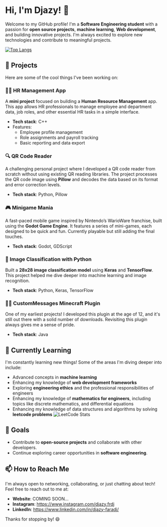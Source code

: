 # Hi, I'm Djazy! 👋

Welcome to my GitHub profile! I'm a **Software Engineering student** with a passion for **open source projects**, **machine learning**, **Web development**, and building innovative projects. I'm always excited to explore new technologies and contribute to meaningful projects. 

[![Top Langs](https://github-readme-stats.vercel.app/api/top-langs/?username=djazy-faradj&hide=gdscript,gap&hide_progress=true&theme=transparent)](https://github.com/anuraghazra/github-readme-stats)

## 🚀 Projects 

Here are some of the cool things I've been working on:

### 🧑‍💻 HR Management App
A **mini project** focused on building a **Human Resource Management** app. This app allows HR professionals to manage employee and department data, job roles, and other essential HR tasks in a simple interface.
- **Tech stack**: C++
- Features:
  - Employee profile management
  - Role assignments and payroll tracking
  - Basic reporting and data export

### 🔍 QR Code Reader
A challenging personal project where I developed a QR code reader from scratch without using existing QR reading libraries. The project processes the QR code image using **Pillow** and decodes the data based on its format and error correction levels.
- **Tech stack**: Python, Pillow
  
### 🎮 Minigame Mania
A fast-paced mobile game inspired by Nintendo’s WarioWare franchise, built using the **Godot Game Engine**. It features a series of mini-games, each designed to be quick and fun. Currently playable but still adding the final touches.
- **Tech stack**: Godot, GDScript

### 🧠 Image Classification with Python
Built a **28x28 image classification model** using **Keras** and **TensorFlow**. This project helped me dive deeper into machine learning and image recognition.
- **Tech stack**: Python, Keras, TensorFlow

### 🧑‍💼 CustomMessages Minecraft Plugin
One of my earliest projects! I developed this plugin at the age of 12, and it's still out there with a solid number of downloads. Revisiting this plugin always gives me a sense of pride.
- **Tech stack**: Java

## 🌱 Currently Learning
I'm constantly learning new things! Some of the areas I'm diving deeper into include:
- Advanced concepts in **machine learning**
- Enhancing my knowledge of **web development frameworks**
- Exploring **engineering ethics** and the professional responsibilities of engineers
- Enhancing my knowledge of **mathematics for engineers**, including topics like discrete mathematics, and differential equations
- Enhancing my knowledge of data structures and algorithms by solving **leetcode problems**
 ![LeetCode Stats](https://leetcard.jacoblin.cool/jazzzy?theme=dark&font=Noto%20Sans%20Buhid&border_radius=10&show_rank=false)

## 🎯 Goals
- Contribute to **open-source projects** and collaborate with other developers.
- Continue exploring career opportunities in **software engineering**.

## 📫 How to Reach Me
I'm always open to networking, collaborating, or just chatting about tech! Feel free to reach out to me at:

- **Website**: COMING SOON...
- **Instagram**: https://www.instagram.com/djazy.frdj
- **LinkedIn**: https://www.linkedin.com/in/djazy-faradj/

Thanks for stopping by! 😄
